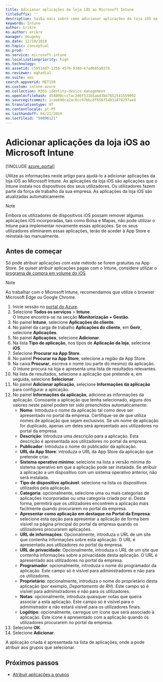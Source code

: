 ```yaml
---
title: Adicionar aplicações da loja iOS ao Microsoft Intune
titleSuffix: ''
description: Saiba mais sobre como adicionar aplicações da loja iOS ao Microsoft Intune. Poderá atribuir aplicações com este método se forem gratuitas na App Store.
keywords: Intune
author: Erikre
ms.author: erikre
manager: dougeby
ms.date: 12/19/2018
ms.topic: conceptual
ms.prod: ''
ms.service: microsoft-intune
ms.localizationpriority: high
ms.technology: ''
ms.assetid: c59514d7-1256-4576-9380-e7a0b85a0378
ms.reviewer: mghadial
ms.suite: ems
search.appverid: MET150
ms.custom: intune-azure
ms.collection: M365-identity-device-management
ms.openlocfilehash: 454000ccc7ac2d6f531b5ab43bb7652541559992
ms.sourcegitcommit: 1cae690ca2ac6cc97bbcdf656f54b31878297ae8
ms.translationtype: HT
ms.contentlocale: pt-PT
ms.lasthandoff: 04/22/2019
ms.locfileid: "59896121"
---
```

# <a name="add-ios-store-apps-to-microsoft-intune"></a>Adicionar aplicações da loja iOS ao Microsoft Intune

[!INCLUDE [azure_portal](./includes/azure_portal.md)]

Utilize as informações neste artigo para ajudá-lo a adicionar aplicações da loja iOS ao Microsoft Intune. As aplicações da loja iOS são aplicações que o Intune instala nos dispositivos dos seus utilizadores. Os utilizadores fazem parte da força de trabalho da sua empresa. As aplicações da loja iOS são atualizadas automaticamente.

>[!NOTE]
>Embora os utilizadores de dispositivos iOS possam remover algumas aplicações iOS incorporadas, tais como Bolsa e Mapas, não pode utilizar o Intune para implementar novamente essas aplicações. Se os seus utilizadores eliminarem essas aplicações, terão de aceder à App Store e reinstalá-las manualmente.

## <a name="before-you-start"></a>Antes de começar

Só pode atribuir aplicações com este método se forem gratuitas na App Store. Se quiser atribuir aplicações pagas com o Intune, considere utilizar o [programa de compra em volume do iOS](vpp-apps-ios.md).

>[!NOTE]
>Ao trabalhar com o Microsoft Intune, recomendamos que utilize o browser Microsoft Edge ou Google Chrome.

1. Inicie sessão no [portal do Azure](https://portal.azure.com).
2. Selecione **Todos os serviços** > **Intune**.  
    O Intune encontra-se na secção **Monitorização + Gestão**.
3. No painel **Intune**, selecione **Aplicações do cliente**.
4. No painel da carga de trabalho **Aplicações do cliente**, em **Gerir**, selecione **Aplicações**.
5. No painel **Aplicações**, selecione **Adicionar**.
6. Na lista **Tipo de aplicação**, nos tipos de **Aplicação da loja**, selecione **iOS**.
7. Selecione **Procurar na App Store**.
8. No painel **Procurar na App Store**, selecione a região da App Store.
9. Na caixa **Procurar**, escreva o nome (ou parte do mesmo) da aplicação.  
    O Intune procura na loja e apresenta uma lista de resultados relevantes.
10. Na lista de resultados, selecione a aplicação que pretende e, em seguida, selecione **Selecionar**.
11. No painel **Adicionar aplicação**, selecione **Informações da aplicação** para configurar a aplicação.
12. No painel **Informações da aplicação**, adicione as informações da aplicação. Consoante a aplicação que tenha selecionado, alguns dos valores neste painel podem ter sido preenchidos automaticamente:
    - **Nome**: Introduza o nome da aplicação tal como deve ser apresentado no portal da empresa. Certifique-se de que utiliza nomes de aplicação que sejam exclusivos. Se um nome de aplicação for duplicado, apenas um deles será apresentado aos utilizadores no portal da empresa.
    - **Descrição**: Introduza uma descrição para a aplicação. Esta descrição é apresentada aos utilizadores no portal da empresa.
    - **Publicador**: Introduza o nome do publicador da aplicação.
    - **URL da App Store**: introduza o URL da App Store da aplicação que pretende criar.
    - **Sistema operativo mínimo**: selecione na lista a versão mínima do sistema operativo em que a aplicação pode ser instalada. Se atribuir a aplicação a um dispositivo com um sistema operativo anterior, não será instalada.
    - **Tipo de dispositivo aplicável**: selecione na lista os dispositivos utilizados pela aplicação.
    - **Categoria**: opcionalmente, selecione uma ou mais categorias de aplicações incorporadas ou uma categoria criada por si. Desta forma, permitirá que os utilizadores encontrem a aplicação mais facilmente quando procurarem no portal da empresa.
    - **Apresentar como aplicação em destaque no Portal da Empresa**: selecione esta opção para apresentar a aplicação de forma bem visível na página principal do portal da empresa quando os utilizadores procurarem aplicações.
    - **URL de informações**: Opcionalmente, introduza o URL de um site que contenha informações sobre esta aplicação. O URL é apresentado aos utilizadores no portal da empresa.
    - **URL de privacidade**: Opcionalmente, introduza o URL de um site que contenha informações sobre a privacidade desta aplicação. O URL é apresentado aos utilizadores no portal da empresa.
    - **Programador**: opcionalmente, introduza o nome do programador da aplicação. Este campo só é visível para administradores e não para os utilizadores.
    - **Proprietário**: opcionalmente, introduza o nome do proprietário desta aplicação (por exemplo, *Departamento de RH*). Este campo só é visível para administradores e não para os utilizadores.
    - **Notas**: opcionalmente, introduza quaisquer notas que queira associar a esta aplicação. Este campo só é visível para o administrador e não estará visível para os utilizadores finais.
    - **Logótipo**: opcionalmente, carregue um ícone que será associado à aplicação. Este ícone é apresentado com a aplicação quando os utilizadores procurarem no portal da empresa.
13. Selecione **OK**.
14. Selecione **Adicionar**.

A aplicação criada é apresentada na lista de aplicações, onde a pode atribuir aos grupos que selecionar.

## <a name="next-steps"></a>Próximos passos

- [Atribuir aplicações a grupos](apps-deploy.md)
